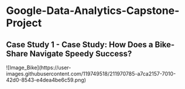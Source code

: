 # Google-Data-Analytics-Capstone-Project
<h2>Case Study 1 - Case Study: How Does a Bike-Share Navigate Speedy Success?</h2>
![Image_Bike](https://user-images.githubusercontent.com/119749518/211970785-a7ca2157-7010-42d0-8543-e4dea4be6c59.png)

